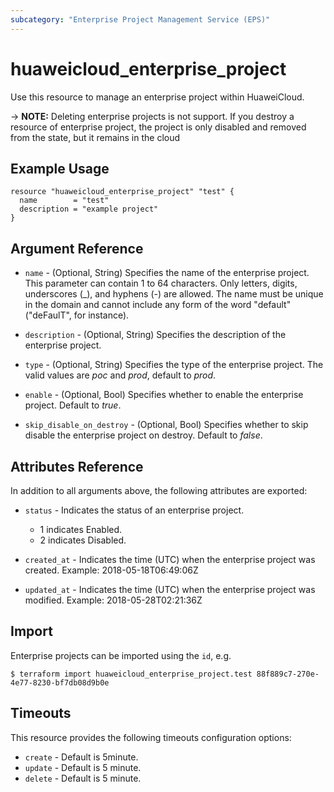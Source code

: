 ```yaml
---
subcategory: "Enterprise Project Management Service (EPS)"
---
```


# huaweicloud_enterprise_project

Use this resource to manage an enterprise project within HuaweiCloud.

-> **NOTE:** Deleting enterprise projects is not support. If you destroy a resource of enterprise project,
  the project is only disabled and removed from the state, but it remains in the cloud

## Example Usage

```hcl
resource "huaweicloud_enterprise_project" "test" {
  name        = "test"
  description = "example project"
}
```

## Argument Reference

* `name` - (Optional, String) Specifies the name of the enterprise project.
  This parameter can contain 1 to 64 characters. Only letters, digits, underscores (_), and hyphens (-) are allowed.
  The name must be unique in the domain and cannot include any form of the word "default" ("deFaulT", for instance).

* `description` - (Optional, String) Specifies the description of the enterprise project.

* `type` - (Optional, String) Specifies the type of the enterprise project.
  The valid values are *poc* and *prod*, default to *prod*.

* `enable` - (Optional, Bool) Specifies whether to enable the enterprise project. Default to *true*.

* `skip_disable_on_destroy` - (Optional, Bool) Specifies whether to skip disable the enterprise project on destroy.
  Default to *false*.

## Attributes Reference

In addition to all arguments above, the following attributes are exported:

* `status` - Indicates the status of an enterprise project.
  + 1 indicates Enabled.
  + 2 indicates Disabled.

* `created_at` - Indicates the time (UTC) when the enterprise project was created. Example: 2018-05-18T06:49:06Z

* `updated_at` - Indicates the time (UTC) when the enterprise project was modified. Example: 2018-05-28T02:21:36Z

## Import

Enterprise projects can be imported using the `id`, e.g.

```
$ terraform import huaweicloud_enterprise_project.test 88f889c7-270e-4e77-8230-bf7db08d9b0e
```

## Timeouts

This resource provides the following timeouts configuration options:

* `create` - Default is 5minute.
* `update` - Default is 5 minute.
* `delete` - Default is 5 minute.

